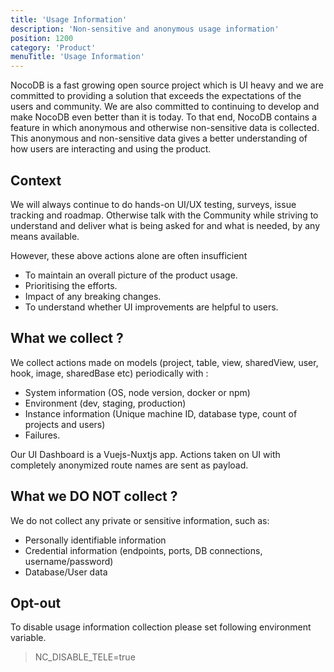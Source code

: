 ```yaml
---
title: 'Usage Information'
description: 'Non-sensitive and anonymous usage information'
position: 1200
category: 'Product'
menuTitle: 'Usage Information'
---
```


<announcement></announcement>

NocoDB is a fast growing open source project which is UI heavy and we are committed to providing a solution that exceeds the expectations of the users and community.
We are also committed to continuing to develop and make NocoDB even better than it is today.
To that end, NocoDB contains a feature in which anonymous and otherwise non-sensitive data is collected.
This anonymous and non-sensitive data gives a better understanding of how users are interacting and using the product.

## Context
We will always continue to do hands-on UI/UX testing, surveys, issue tracking and roadmap.
Otherwise talk with the Community while striving to understand
and deliver what is being asked for and what is needed, by any means available.

However, these above actions alone are often insufficient
- To maintain an overall picture of the product usage.
- Prioritising the efforts.
- Impact of any breaking changes.
- To understand whether UI improvements are helpful to users.

## What we collect ?
We collect actions made on models (project, table, view, sharedView, user, hook, image, sharedBase etc) periodically with :
- System information (OS, node version, docker or npm)
- Environment (dev, staging, production)
- Instance information (Unique machine ID, database type, count of projects and users)
- Failures.



Our UI Dashboard is a Vuejs-Nuxtjs app. Actions taken on UI with completely anonymized route names are sent as payload.



## What we DO NOT collect ?
We do not collect any private or sensitive information, such as:
- Personally identifiable information
- Credential information (endpoints, ports, DB connections, username/password)
- Database/User data


## Opt-out
To disable usage information collection please set following environment variable.
> NC_DISABLE_TELE=true
